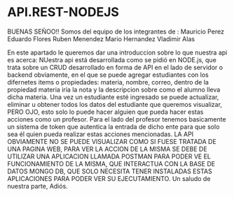 # API.REST-NODEJS
BUENAS SEÑOO!! 
Somos del equipo de los integrantes de :
Mauricio Perez
Eduardo Flores
Ruben Menendez
Mario Hernandez
Vladimir Alas

En este apartado le queremos dar una introduccion sobre lo que nuestra api es acerca: NUestra api está desarrollada como se pidió en NODE.js, que trata sobre un CRUD desarrollado en forma de API en el lado de servidor o backend obviamente, en el que se puede agregar estudiantes con los difernetes items o propiedades: materia, nombre, correo, dentro de la propiedad materia iría la nota y la descripcion sobre como el alumno lleva dicha materia. Una vez un estudiante esté ingresado se puede actualizar, eliminar u obtener todos los datos del estudiante que queremos visualizar, PERO OJO, esto solo lo puede hacer alguien que pueda hacer estas acciones como un profesor. Para el lado del profesor tenemos basicamente un sistema de token que autentica la entrada de dicho ente para que solo sea él quien pueda realizar estas acciones mencionadas.
LA API OBVIAMENTE NO SE PUEDE VISUALIZAR COMO SI FUESE TRATADA DE UNA PAGINA WEB, PARA VER LA ACCION DE LA MISMA SE DEBE DE UTILIZAR UNA APLICACION LLAMADA POSTMAN PARA PODER VE EL FUNCIONAMIENTO DE LA MISMA, QUE INTERACTUA CON LA BASE DE DATOS MONGO DB, QUE SOLO NECESITA TENER INSTALADAS ESTAS APLICACIONES PARA PODER VER SU EJECUTAMIENTO.
Un saludo de nuestra parte, 
Adiós.

